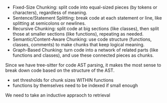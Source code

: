 - Fixed-Size Chunking: split code into equal-sized pieces (by tokens or characters), regardless of meaning.
- Sentence/Statement Splitting: break code at each statement or line, like splitting at semicolons or newlines.
- Recursive Chunking: split code at big sections (like classes), then split those at smaller sections (like functions), repeating as needed.
- Semantic/Content-Aware Chunking: use code structure (functions, classes, comments) to make chunks that keep logical meaning.
- Graph-Based Chunking: turn code into a network of related parts (like functions and classes), and use these connected pieces as chunks.

Since we have tree-sitter for code AST parsing, it makes the most sense to break down code based on the structure of the AST.
- set thresholds for chunk sizes WITHIN functions
- functions by themselves need to be indexed if small enough

We need to take an inductive appraoch to retrieval
